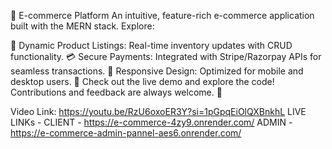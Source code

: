 🚀 E-commerce Platform
An intuitive, feature-rich e-commerce application built with the MERN stack. Explore:

🛒 Dynamic Product Listings: Real-time inventory updates with CRUD functionality.
💳 Secure Payments: Integrated with Stripe/Razorpay APIs for seamless transactions.
📱 Responsive Design: Optimized for mobile and desktop users.
🔗 Check out the live demo and explore the code! Contributions and feedback are always welcome. 🌟


Video Link: https://youtu.be/RzU6oxoER3Y?si=1pGpqEiOlQXBnkhL
LIVE LINKs - 
CLIENT  - https://e-commerce-4zy9.onrender.com/
ADMIN  - https://e-commerce-admin-pannel-aes6.onrender.com/
